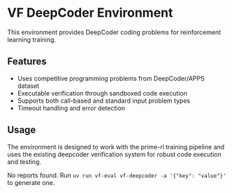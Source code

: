 # VF DeepCoder Environment

This environment provides DeepCoder coding problems for reinforcement learning training.

## Features

- Uses competitive programming problems from DeepCoder/APPS dataset
- Executable verification through sandboxed code execution
- Supports both call-based and standard input problem types
- Timeout handling and error detection

## Usage

The environment is designed to work with the prime-rl training pipeline and uses the existing deepcoder verification system for robust code execution and testing.

<p>No reports found. Run <code>uv run vf-eval vf-deepcoder -a '{"key": "value"}'</code> to generate one.</p>
